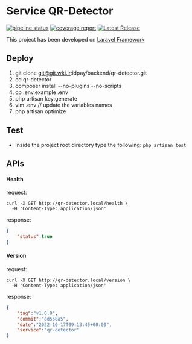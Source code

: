 # Service QR-Detector

[![pipeline status](https://git.wki.ir/idpay/backend/qr-detector/badges/master/pipeline.svg)](https://git.wki.ir/idpay/backend/qr-detector/-/pipelines)
[![coverage report](https://git.wki.ir/idpay/backend/qr-detector/badges/master/coverage.svg)]()
[![Latest Release](https://git.wki.ir/idpay/backend/qr-detector/-/badges/release.svg)](https://git.wki.ir/idpay/backend/qr-detector/-/releases)

This project has been developed on [Laravel Framework](https://laravel.com/docs)

## Deploy

1. git clone git@git.wki.ir:idpay/backend/qr-detector.git
2. cd qr-detector
3. composer install --no-plugins --no-scripts
4. cp .env.example .env
5. php artisan key:generate
6. vim .env // update the variables names
7. php artisan optimize

## Test

- Inside the project root directory type the following:
  `php artisan test`

## APIs

#### Health

request:
```shell
curl -X GET http://qr-detector.local/health \
  -H 'Content-Type: application/json'
```

response:
```json
{
    "status":true
}
```

#### Version

request:
```shell
curl -X GET http://qr-detector.local/version \
  -H 'Content-Type: application/json'
```

response:
```json
{
    "tag":"v1.0.0",
    "commit":"ed558a5",
    "date":"2022-10-17T09:13:45+00:00",
    "service":"qr-detector"
}
```
